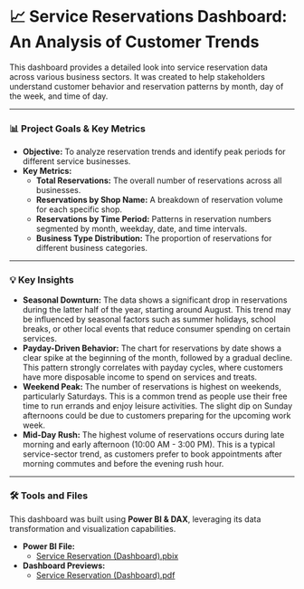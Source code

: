 # 📈 Service Reservations Dashboard: An Analysis of Customer Trends

This dashboard provides a detailed look into service reservation data across various business sectors. It was created to help stakeholders understand customer behavior and reservation patterns by month, day of the week, and time of day.

---

### **📊 Project Goals & Key Metrics**

* **Objective:** To analyze reservation trends and identify peak periods for different service businesses.
* **Key Metrics:**
    * **Total Reservations:** The overall number of reservations across all businesses.
    * **Reservations by Shop Name:** A breakdown of reservation volume for each specific shop.
    * **Reservations by Time Period:** Patterns in reservation numbers segmented by month, weekday, date, and time intervals.
    * **Business Type Distribution:** The proportion of reservations for different business categories.

---

### **💡 Key Insights**

* **Seasonal Downturn:** The data shows a significant drop in reservations during the latter half of the year, starting around August. This trend may be influenced by seasonal factors such as summer holidays, school breaks, or other local events that reduce consumer spending on certain services.
* **Payday-Driven Behavior:** The chart for reservations by date shows a clear spike at the beginning of the month, followed by a gradual decline. This pattern strongly correlates with payday cycles, where customers have more disposable income to spend on services and treats.
* **Weekend Peak:** The number of reservations is highest on weekends, particularly Saturdays. This is a common trend as people use their free time to run errands and enjoy leisure activities. The slight dip on Sunday afternoons could be due to customers preparing for the upcoming work week.
* **Mid-Day Rush:** The highest volume of reservations occurs during late morning and early afternoon (10:00 AM - 3:00 PM). This is a typical service-sector trend, as customers prefer to book appointments after morning commutes and before the evening rush hour.

---

### **🛠️ Tools and Files**

This dashboard was built using **Power BI & DAX**, leveraging its data transformation and visualization capabilities.
  
* **Power BI File:**
    * [Service Reservation (Dashboard).pbix](https://github.com/panupong1212312121/Dashboards/blob/b1/Service%20Reservation/Service%20Reservation%20(Dashboard).pbix)
* **Dashboard Previews:**
    * [Service Reservation (Dashboard).pdf](https://github.com/panupong1212312121/Dashboards/blob/b1/Service%20Reservation/Service%20Reservation%20(Dashboard).pdf)